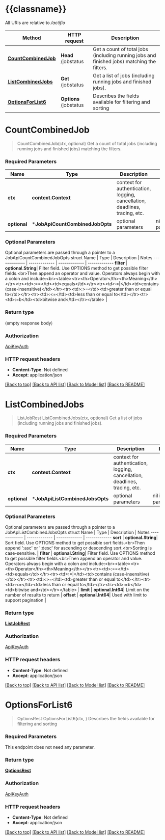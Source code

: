 # {{classname}}

All URIs are relative to */actifio*

Method | HTTP request | Description
------------- | ------------- | -------------
[**CountCombinedJob**](JobApi.md#CountCombinedJob) | **Head** /jobstatus | Get a count of total jobs (including running jobs and finished jobs) matching the filters.
[**ListCombinedJobs**](JobApi.md#ListCombinedJobs) | **Get** /jobstatus | Get a list of jobs (including running jobs and finished jobs).
[**OptionsForList6**](JobApi.md#OptionsForList6) | **Options** /jobstatus | Describes the fields available for filtering and sorting

# **CountCombinedJob**
> CountCombinedJob(ctx, optional)
Get a count of total jobs (including running jobs and finished jobs) matching the filters.

### Required Parameters

Name | Type | Description  | Notes
------------- | ------------- | ------------- | -------------
 **ctx** | **context.Context** | context for authentication, logging, cancellation, deadlines, tracing, etc.
 **optional** | ***JobApiCountCombinedJobOpts** | optional parameters | nil if no parameters

### Optional Parameters
Optional parameters are passed through a pointer to a JobApiCountCombinedJobOpts struct
Name | Type | Description  | Notes
------------- | ------------- | ------------- | -------------
 **filter** | **optional.String**| Filter field. Use OPTIONS method to get possible filter fields.&lt;br&gt;Then append an operator and value. Operators always begin with a colon and include:&lt;br&gt;&lt;table&gt;&lt;tr&gt;&lt;th&gt;Operator&lt;/th&gt;&lt;th&gt;Meaning&lt;/th&gt;&lt;/tr&gt;&lt;tr&gt;&lt;td&gt;:&#x3D;&#x3D;&lt;/td&gt;&lt;td&gt;equals&lt;/td&gt;&lt;/tr&gt;&lt;tr&gt;&lt;td&gt;:&#x3D;|&lt;/td&gt;&lt;td&gt;contains (case-insensitive)&lt;/td&gt;&lt;/tr&gt;&lt;tr&gt;&lt;td&gt;:&gt;&#x3D;&lt;/td&gt;&lt;td&gt;greater than or equal to&lt;/td&gt;&lt;/tr&gt;&lt;tr&gt;&lt;td&gt;:&lt;&#x3D;&lt;/td&gt;&lt;td&gt;less than or equal to&lt;/td&gt;&lt;/tr&gt;&lt;tr&gt;&lt;td&gt;:&#x3D;b&lt;/td&gt;&lt;td&gt;bitwise and&lt;/td&gt;&lt;/tr&gt;&lt;/table&gt; | 

### Return type

 (empty response body)

### Authorization

[ApiKeyAuth](../README.md#ApiKeyAuth)

### HTTP request headers

 - **Content-Type**: Not defined
 - **Accept**: application/json

[[Back to top]](#) [[Back to API list]](../README.md#documentation-for-api-endpoints) [[Back to Model list]](../README.md#documentation-for-models) [[Back to README]](../README.md)

# **ListCombinedJobs**
> ListJobRest ListCombinedJobs(ctx, optional)
Get a list of jobs (including running jobs and finished jobs).

### Required Parameters

Name | Type | Description  | Notes
------------- | ------------- | ------------- | -------------
 **ctx** | **context.Context** | context for authentication, logging, cancellation, deadlines, tracing, etc.
 **optional** | ***JobApiListCombinedJobsOpts** | optional parameters | nil if no parameters

### Optional Parameters
Optional parameters are passed through a pointer to a JobApiListCombinedJobsOpts struct
Name | Type | Description  | Notes
------------- | ------------- | ------------- | -------------
 **sort** | **optional.String**| Sort field. Use OPTIONS method to get possible sort fields.&lt;br&gt;Then append &#x27;:asc&#x27; or &#x27;:desc&#x27; for ascending or descending sort.&lt;br&gt;Sorting is case-sensitive. | 
 **filter** | **optional.String**| Filter field. Use OPTIONS method to get possible filter fields.&lt;br&gt;Then append an operator and value. Operators always begin with a colon and include:&lt;br&gt;&lt;table&gt;&lt;tr&gt;&lt;th&gt;Operator&lt;/th&gt;&lt;th&gt;Meaning&lt;/th&gt;&lt;/tr&gt;&lt;tr&gt;&lt;td&gt;:&#x3D;&#x3D;&lt;/td&gt;&lt;td&gt;equals&lt;/td&gt;&lt;/tr&gt;&lt;tr&gt;&lt;td&gt;:&#x3D;|&lt;/td&gt;&lt;td&gt;contains (case-insensitive)&lt;/td&gt;&lt;/tr&gt;&lt;tr&gt;&lt;td&gt;:&gt;&#x3D;&lt;/td&gt;&lt;td&gt;greater than or equal to&lt;/td&gt;&lt;/tr&gt;&lt;tr&gt;&lt;td&gt;:&lt;&#x3D;&lt;/td&gt;&lt;td&gt;less than or equal to&lt;/td&gt;&lt;/tr&gt;&lt;tr&gt;&lt;td&gt;:&#x3D;b&lt;/td&gt;&lt;td&gt;bitwise and&lt;/td&gt;&lt;/tr&gt;&lt;/table&gt; | 
 **limit** | **optional.Int64**| Limit on the number of results to return | 
 **offset** | **optional.Int64**| Used with limit to support pagination | 

### Return type

[**ListJobRest**](ListJobRest.md)

### Authorization

[ApiKeyAuth](../README.md#ApiKeyAuth)

### HTTP request headers

 - **Content-Type**: Not defined
 - **Accept**: application/json

[[Back to top]](#) [[Back to API list]](../README.md#documentation-for-api-endpoints) [[Back to Model list]](../README.md#documentation-for-models) [[Back to README]](../README.md)

# **OptionsForList6**
> OptionsRest OptionsForList6(ctx, )
Describes the fields available for filtering and sorting

### Required Parameters
This endpoint does not need any parameter.

### Return type

[**OptionsRest**](OptionsRest.md)

### Authorization

[ApiKeyAuth](../README.md#ApiKeyAuth)

### HTTP request headers

 - **Content-Type**: Not defined
 - **Accept**: application/json

[[Back to top]](#) [[Back to API list]](../README.md#documentation-for-api-endpoints) [[Back to Model list]](../README.md#documentation-for-models) [[Back to README]](../README.md)


